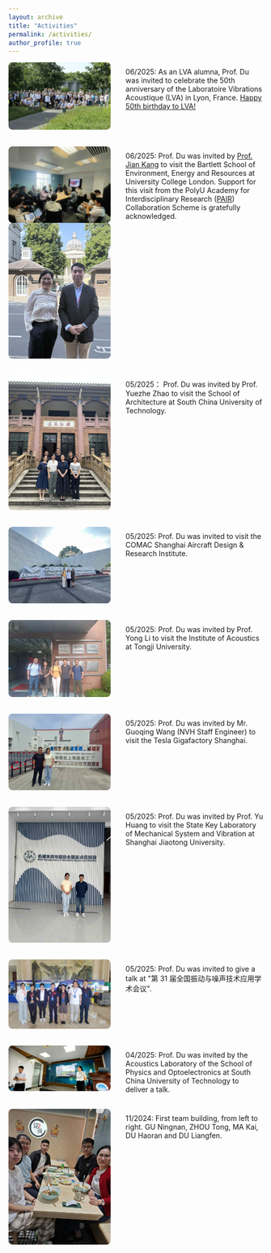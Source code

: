 ```yaml
---
layout: archive
title: "Activities"
permalink: /activities/
author_profile: true
---
```


<style>
.activity-list {
  list-style-type: none;
  padding: 0;
  margin: 0;
}

.activity-item {
  display: flex;
  align-items: flex-start;
  gap: 30px;
  margin-bottom: 30px;
}

.activity-image {
  flex: 0 0 40%;
}

.activity-image img {
  width: 100%;
  height: auto;
  border-radius: 8px;
}

.activity-text {
  flex: 1;
  padding-top: 10px;
}
</style>

<ul class="activity-list">
  <li class="activity-item">
    <div class="activity-image">
      <img src="/images/20250623_21-00-54.jpeg" alt="Lyon 2025">
    </div>
    <div class="activity-text">
      06/2025: As an LVA alumna, Prof. Du was invited to celebrate the 50th anniversary of the Laboratoire Vibrations Acoustique (LVA) in Lyon, France. <a href="https://lva50.sciencesconf.org/?lang=fr">Happy 50th birthday to LVA!</a>
    </div>
  </li>
  <li class="activity-item">
    <div class="activity-image">
      <img src="/images/20250623205427_1312.jpeg" alt="UK 2025-01" style="display: inline-block; width: 100%; margin-right: 4%; vertical-align: top;">
      <img src="/images/20250623_20-57-59.jpg" alt="UK 2025-02" style="display: inline-block; width: 100%; vertical-align: top;">
    </div>
    <div class="activity-text">
      06/2025: Prof. Du was invited by <a href="https://profiles.ucl.ac.uk/66211-jian-kang">Prof. Jian Kang</a> to visit the Bartlett School of Environment, Energy and Resources at University College London.  Support for this visit from the PolyU Academy for Interdisciplinary Research (<a href="https://www.polyu.edu.hk/pair/">PAIR</a>) Collaboration Scheme is gratefully acknowledged.
    </div>
  </li>
  <li class="activity-item">
    <div class="activity-image">
      <img src="/images/2025-07-03_125959_217.jpg" alt="SCUT 2025">
    </div>
    <div class="activity-text">
      05/2025： Prof. Du was invited by Prof. Yuezhe Zhao to visit the School of Architecture at South China University of Technology.
    </div>
  </li>
  <li class="activity-item">
    <div class="activity-image">
      <img src="/images/20250522-092348.jpeg" alt="COMAC 2025">
    </div>
    <div class="activity-text">
      05/2025: Prof. Du was invited to visit the COMAC Shanghai Aircraft Design & Research Institute.
    </div>
  </li>
  <li class="activity-item">
    <div class="activity-image">
      <img src="/images/20250522-092337.jpeg" alt="Tongji 2025">
    </div>
    <div class="activity-text">
      05/2025: Prof. Du was invited by Prof. Yong Li to visit the Institute of Acoustics at Tongji University.
    </div>
  </li>
  <li class="activity-item">
    <div class="activity-image">
      <img src="/images/20250522-092324.jpeg" alt="Tesla 2025">
    </div>
    <div class="activity-text">
      05/2025: Prof. Du was invited by Mr. Guoqing Wang (NVH Staff Engineer) to visit the Tesla Gigafactory Shanghai.
    </div>
  </li>
  <li class="activity-item">
    <div class="activity-image">
      <img src="/images/20250522-092250.jpeg" alt="SJTU 2025">
    </div>
    <div class="activity-text">
      05/2025: Prof. Du was invited by Prof. Yu Huang to visit the State Key Laboratory of Mechanical System and Vibration at Shanghai Jiaotong University.
    </div>
  </li>
  <li class="activity-item">
    <div class="activity-image">
      <img src="/images/20250522-092224.jpeg" alt="30th NVT">
    </div>
    <div class="activity-text">
      05/2025: Prof. Du was invited to give a talk at "第 31 届全国振动与噪声技术应用学术会议".
    </div>
  </li>


  <li class="activity-item">
    <div class="activity-image">
      <img src="/images/scut_visit.jpg" alt="SCUT VISIT 2025">
    </div>
    <div class="activity-text">
      04/2025: Prof. Du was invited by the Acoustics Laboratory of the School of Physics and Optoelectronics at South China University of Technology to deliver a talk.
    </div>
  </li>
  
  <li class="activity-item">
    <div class="activity-image">
      <img src="/images/team-building-202411.jpg" alt="Team Building 2024">
    </div>
    <div class="activity-text">
      11/2024: First team building, from left to right. GU Ningnan, ZHOU Tong, MA Kai, DU Haoran and DU Liangfen.
    </div>
  </li>
</ul>

<!-- You can add content here using markdown or HTML -->

<!-- Example:
### Conference Presentations
*   **Event Name 1**, *Location*, Date - "Title of Presentation"
*   **Workshop Name 1**, *Location*, Date - "Topic"

### Invited Talks
*   **Institution Name**, *Location*, Date - "Title of Talk"
-->
